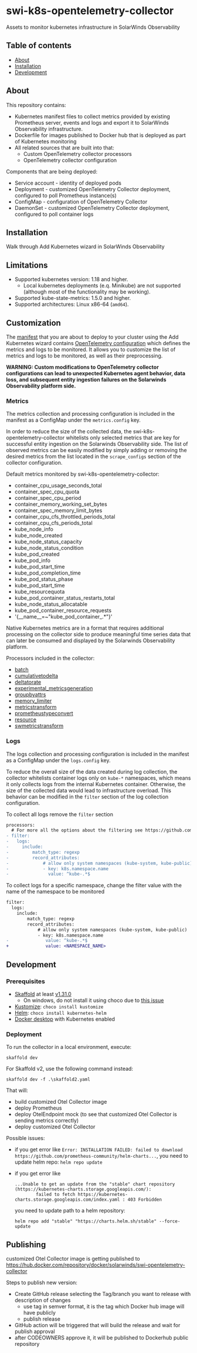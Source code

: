 # swi-k8s-opentelemetry-collector

Assets to monitor kubernetes infrastructure in SolarWinds Observability

## Table of contents

- [About](#about)
- [Installation](#installation)
- [Development](#development)

## About

This repository contains:
* Kubernetes manifest files to collect metrics provided by existing Prometheus server, events and logs and export it to SolarWinds Observability infrastructure.
* Dockerfile for images published to Docker hub that is deployed as part of Kubernetes monitoring
* All related sources that are built into that:
  * Custom OpenTelemetry collector processors  
  * OpenTelemetry collector configuration

Components that are being deployed:

- Service account - identity of deployed pods
- Deployment - customized OpenTelemetry Collector deployment, configured to poll Prometheus instance(s)
- ConfigMap - configuration of OpenTelemetry Collector
- DaemonSet - customized OpenTelemetry Collector deployment, configured to poll container logs

## Installation
Walk through Add Kubernetes wizard in SolarWinds Observability

## Limitations
* Supported kubernetes version: 1.18 and higher.
  * Local kubernetes deployments (e.q. Minikube) are not supported (although most of the functionality may be working).
* Supported kube-state-metrics: 1.5.0 and higher.
* Supported architectures: Linux x86-64 (`amd64`).

## Customization
The [manifest](https://github.com/solarwinds/swi-k8s-opentelemetry-collector/blob/master/deploy/k8s/manifest.yaml) that you are about to deploy to your cluster using the Add Kubernetes wizard contains [OpenTelemetry configuration](https://opentelemetry.io/docs/collector/configuration/) which defines the metrics and logs to be monitored. It allows you to customize the list of metrics and logs to be monitored, as well as their preprocessing.

**WARNING: Custom modifications to OpenTelemetry collector configurations can lead to unexpected Kubernetes agent behavior, data loss, and subsequent entity ingestion failures on the Solarwinds Observability platform side.**

### Metrics

The metrics collection and processing configuration is included in the manifest as a ConfigMap under the `metrics.config` key.

In order to reduce the size of the collected data, the swi-k8s-opentelemetry-collector whitelists only selected metrics that are key for successful entity ingestion on the Solarwinds Observability side. The list of observed metrics can be easily modified by simply adding or removing the desired metrics from the list located in the `scrape_configs` section of the collector configuration.

Default metrics monitored by swi-k8s-opentelemetry-collector:
- container_cpu_usage_seconds_total
- container_spec_cpu_quota
- container_spec_cpu_period
- container_memory_working_set_bytes
- container_spec_memory_limit_bytes
- container_cpu_cfs_throttled_periods_total
- container_cpu_cfs_periods_total
- kube_node_info
- kube_node_created
- kube_node_status_capacity
- kube_node_status_condition
- kube_pod_created
- kube_pod_info
- kube_pod_start_time
- kube_pod_completion_time
- kube_pod_status_phase
- kube_pod_start_time
- kube_resourcequota
- kube_pod_container_status_restarts_total
- kube_node_status_allocatable
- kube_pod_container_resource_requests
- '{\_\_name\_\_=~"kube_pod_container_.*"}'

Native Kubernetes metrics are in a format that requires additional processing on the collector side to produce meaningful time series data that can later be consumed and displayed by the Solarwinds Observability platform. 

Processors included in the collector:
  - [batch](https://github.com/open-telemetry/opentelemetry-collector/tree/main/processor/batchprocessor)
  - [cumulativetodelta](https://github.com/open-telemetry/opentelemetry-collector-contrib/tree/main/processor/cumulativetodeltaprocessor)
  - [deltatorate](https://github.com/open-telemetry/opentelemetry-collector-contrib/tree/main/processor/deltatorateprocessor)
  - [experimental_metricsgeneration](https://github.com/open-telemetry/opentelemetry-collector-contrib/tree/main/processor/metricsgenerationprocessor)
  - [groupbyattrs](https://github.com/open-telemetry/opentelemetry-collector-contrib/tree/main/processor/groupbyattrsprocessor)
  - [memory_limiter](https://github.com/open-telemetry/opentelemetry-collector/tree/main/processor/memorylimiterprocessor)
  - [metricstransform](https://github.com/open-telemetry/opentelemetry-collector-contrib/tree/main/processor/metricstransformprocessor)
  - [prometheustypeconvert](https://github.com/solarwinds/swi-k8s-opentelemetry-collector/tree/master/src/processor/prometheustypeconverterprocessor)
  - [resource](https://github.com/open-telemetry/opentelemetry-collector-contrib/tree/main/processor/resourceprocessor)
  - [swmetricstransform](https://github.com/solarwinds/swi-k8s-opentelemetry-collector/tree/master/src/processor/swmetricstransformprocessor)

### Logs

The logs collection and processing configuration is included in the manifest as a ConfigMap under the `logs.config` key.

To reduce the overall size of the data created during log collection, the collector whitelists container logs only on `kube-*` namespaces, which means it only collects logs from the internal Kubernetes container. Otherwise, the size of the collected data would lead to infrastructure overload. This behavior can be modified in the `filter` section of the log collection configuration.

To collect all logs remove the `filter` section
```diff
processors:
  # For more all the options about the filtering see https://github.com/open-telemetry/opentelemetry-collector-contrib/tree/main/processor/filterprocessor
- filter:
-   logs:
-     include:
-         match_type: regexp
-         record_attributes:
-             # allow only system namespaces (kube-system, kube-public)
-             - key: k8s.namespace.name
-               value: ^kube-.*$
```

To collect logs for a specific namespace, change the filter value with the name of the namespace to be monitored
```diff
filter:
  logs:
    include:
        match_type: regexp
        record_attributes:
            # allow only system namespaces (kube-system, kube-public)
            - key: k8s.namespace.name
-              value: ^kube-.*$
+              value: <NAMESPACE_NAME>
```

## Development

### Prerequisites

- [Skaffold](https://skaffold.dev) at least [v1.31.0](https://github.com/GoogleContainerTools/skaffold/releases/tag/v1.31.0)
  - On windows, do not install it using choco due to [this issue](https://github.com/GoogleContainerTools/skaffold/issues/4058)
- [Kustomize](https://kustomize.io): `choco install kustomize`
- [Helm](https://helm.sh): `choco install kubernetes-helm`
- [Docker desktop](https://www.docker.com/products/docker-desktop) with Kubernetes enabled

### Deployment

To run the collector in a local environment, execute:

```shell
skaffold dev
```

For Skaffold v2, use the following command instead:

```shell
skaffold dev -f .\skaffold2.yaml
```

That will:

- build customized Otel Collector image
- deploy Prometheus
- deploy OtelEndpoint mock (to see that customized Otel Collector is sending metrics correctly)
- deploy customized Otel Collector

Possible issues:

- if you get error like `Error: INSTALLATION FAILED: failed to download https://github.com/prometheus-community/helm-charts...`, you need to update helm repo: `helm repo update`
- if you get error like

  ```text
  ...Unable to get an update from the "stable" chart repository (https://kubernetes-charts.storage.googleapis.com/):
          failed to fetch https://kubernetes-charts.storage.googleapis.com/index.yaml : 403 Forbidden
  ```

  you need to update path to a helm repository:

  ```shell
  helm repo add "stable" "https://charts.helm.sh/stable" --force-update
  ```

## Publishing
customized Otel Collector image is getting published to https://hub.docker.com/repository/docker/solarwinds/swi-opentelemetry-collector 

Steps to publish new version:
* Create GitHub release selecting the Tag/branch you want to release with description of changes
  * use tag in semver format, it is the tag which Docker hub image will have publicly
  * publish release
* GitHub action will be triggered that will build the release and wait for publish approval
* after CODEOWNERS approve it, it will be published to Dockerhub public repository